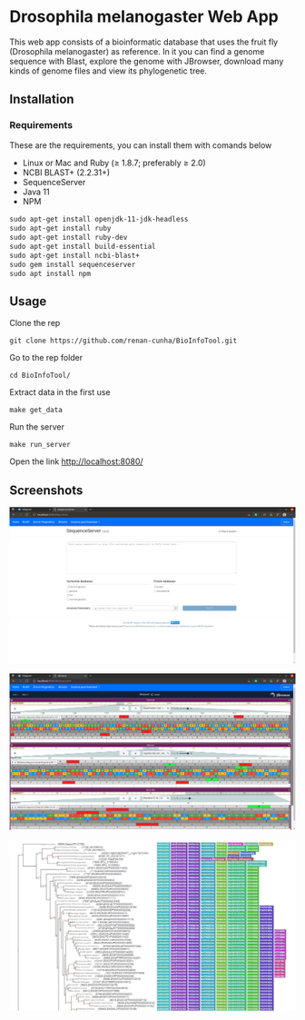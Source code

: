 # Drosophila melanogaster Web App

This web app consists of a bioinformatic database that uses the fruit fly (Drosophila melanogaster) as reference. In it you can find a genome sequence with Blast, explore the genome with JBrowser, download many kinds of genome files and view its phylogenetic tree.

## Installation


### Requirements

These are the requirements, you can install them with comands below

* Linux or Mac and Ruby (≥ 1.8.7; preferably ≥ 2.0)
* NCBI BLAST+ (2.2.31+) 
* SequenceServer
* Java 11
* NPM

```
sudo apt-get install openjdk-11-jdk-headless
sudo apt-get install ruby
sudo apt-get install ruby-dev
sudo apt-get install build-essential
sudo apt-get install ncbi-blast+
sudo gem install sequenceserver
sudo apt install npm
```

## Usage

Clone the rep

```
git clone https://github.com/renan-cunha/BioInfoTool.git
```

Go to the rep folder

```
cd BioInfoTool/
```


Extract data in the first use

```
make get_data
```

Run the server

```
make run_server 
```

Open the link [http://localhost:8080/](http://localhost:8080/)

## Screenshots

![blast](https://raw.githubusercontent.com/renan-cunha/BioInfoTool/main/images/blast.png)

![jbrowser](https://raw.githubusercontent.com/renan-cunha/BioInfoTool/main/images/browser.png)

![phylo tree](https://github.com/renan-cunha/BioInfoTool/blob/main/images/phylo_tree.png)
